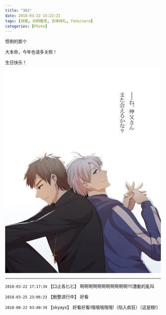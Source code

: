 ```yaml
---
title: "362"
date: 2018-03-22 15:22:21
tags: [绮雁, 间桐雁夜, 言峰绮礼, fate/zero]
categories: [Photo]
---
```


<p>惯例的那个</p> 
<p>大本命，今年也请多关照！</p> 
<p>生日快乐！</p>

![](https://raw.githubusercontent.com/alicewish/meowchain247/master/img_cVZNdzJtQk9JV2Y1a1lla0FKeWNTTjlpTGJBaVN6VzJGeVkvN250ajJvcStmZTFaZWQzU3NnPT0.jpg)

---

`2018-03-22 17:17:34` 【口止各匕匕】 啊啊啊啊啊啊啊啊啊啊啊!!!(激動的亂叫

`2018-03-25 23:06:23` 【删整进行中】 好看

`2018-08-22 03:40:39` 【xkyayx】 好看好看!哦哦哦哦哦!（陷入疯狂）（这是粮!）
